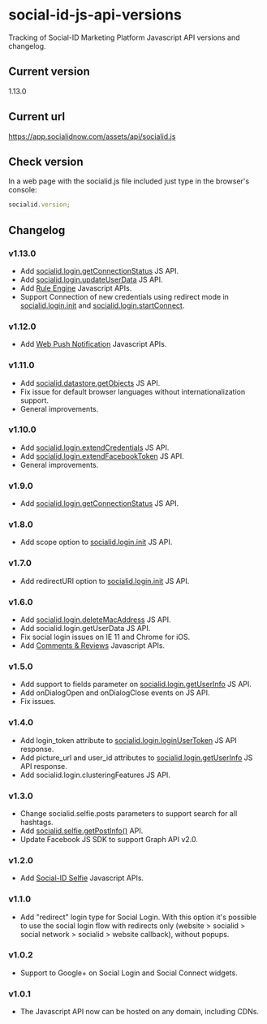 # social-id-js-api-versions

Tracking of Social-ID Marketing Platform Javascript API versions and changelog.

## Current version

  1.13.0

## Current url

  https://app.socialidnow.com/assets/api/socialid.js

## Check version

In a web page with the socialid.js file included just type in the browser's console:

```javascript
socialid.version;
```

## Changelog

### v1.13.0

* Add [socialid.login.getConnectionStatus](http://dev.socialidnow.com/index.php?title=Socialid.login.getConnectionStatus) JS API.
* Add [socialid.login.updateUserData](http://dev.socialidnow.com/index.php?title=Socialid.login.updateUserData) JS API.
* Add [Rule Engine](http://dev.socialidnow.com/index.php?title=Campaign_Engine_Javascript_APIs) Javascript APIs.
* Support Connection of new credentials using redirect mode in [socialid.login.init](http://dev.socialidnow.com/index.php?title=Socialid.login.init) and [socialid.login.startConnect](http://dev.socialidnow.com/index.php?title=Socialid.login.startConnect).

### v1.12.0

* Add [Web Push Notification](http://dev.socialidnow.com/index.php?title=Web_Push_Javascript_APIs) Javascript APIs.

### v1.11.0

* Add [socialid.datastore.getObjects](http://dev.socialidnow.com/index.php?title=Socialid.datastore.getObjects) JS API.
* Fix issue for default browser languages without internationalization support.
* General improvements.

### v1.10.0

* Add [socialid.login.extendCredentials](http://dev.socialidnow.com/index.php?title=Socialid.login.extendCredentials) JS API.
* Add [socialid.login.extendFacebookToken](http://dev.socialidnow.com/index.php?title=Socialid.login.extendFacebookToken) JS API.
* General improvements.

### v1.9.0

* Add [socialid.login.getConnectionStatus](http://dev.socialidnow.com/index.php?title=Socialid.login.getConnectionStatus) JS API.

### v1.8.0

* Add scope option to [socialid.login.init](http://dev.socialidnow.com/index.php?title=Socialid.login.init) JS API.

### v1.7.0

* Add redirectURI option to [socialid.login.init](http://dev.socialidnow.com/index.php?title=Socialid.login.init) JS API.

### v1.6.0

* Add [socialid.login.deleteMacAddress](http://dev.socialidnow.com/index.php?title=Socialid.login.deleteMacAddress) JS API.
* Add socialid.login.getUserData JS API.
* Fix social login issues on IE 11 and Chrome for iOS.
* Add [Comments & Reviews](http://dev.socialidnow.com/index.php?title=Comments_Reviews_Javascript_APIs) Javascript APIs.

### v1.5.0

* Add support to fields parameter on [socialid.login.getUserInfo](http://dev.socialidnow.com/index.php?title=Socialid.login.getUserInfo) JS API.
* Add onDialogOpen and onDialogClose events on JS API.
* Fix issues.

### v1.4.0

* Add login_token attribute to [socialid.login.loginUserToken](http://dev.socialidnow.com/index.php?title=Socialid.login.loginUserToken) JS API response.
* Add picture_url and user_id attributes to [socialid.login.getUserInfo](http://dev.socialidnow.com/index.php?title=Socialid.login.getUserInfo) JS API response.
* Add socialid.login.clusteringFeatures JS API.

### v1.3.0

* Change socialid.selfie.posts parameters to support search for all hashtags.
* Add [socialid.selfie.getPostInfo()](http://dev.socialidnow.com/index.php?title=Socialid.selfie.getPostInfo) API.
* Update Facebook JS SDK to support Graph API v2.0.

### v1.2.0

* Add [Social-ID Selfie](http://dev.socialidnow.com/index.php?title=Selfie_Javascript_APIs) Javascript APIs.

### v1.1.0

* Add "redirect" login type for Social Login. With this option it's possible to use the social login flow with redirects only (website > socialid > social network > socialid > website callback), without popups.

### v1.0.2

* Support to Google+ on Social Login and Social Connect widgets.

### v1.0.1

* The Javascript API now can be hosted on any domain, including CDNs.
